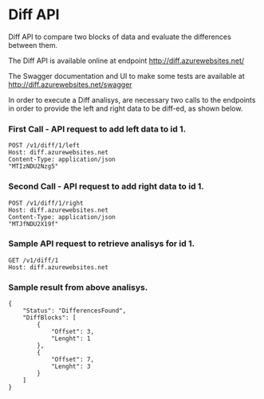 # Diff API
Diff API to compare two blocks of data and evaluate the differences between them.

The Diff API is available online at endpoint http://diff.azurewebsites.net/

The Swagger documentation and UI to make some tests are available at http://diff.azurewebsites.net/swagger

In order to execute a Diff analisys, are necessary two calls to the endpoints in order to provide the left and right data to be diff-ed, as shown below.

### First Call - API request to add left data to id 1.

    POST /v1/diff/1/left
    Host: diff.azurewebsites.net
    Content-Type: application/json
    "MTIzNDU2Nzg5"

### Second Call - API request to add right data to id 1.

    POST /v1/diff/1/right
    Host: diff.azurewebsites.net
    Content-Type: application/json
    "MTJfNDU2X19f"

### Sample API request to retrieve analisys for id 1.

    GET /v1/diff/1
    Host: diff.azurewebsites.net

### Sample result from above analisys.

    {
        "Status": "DifferencesFound",
        "DiffBlocks": [
            {
                "Offset": 3,
                "Lenght": 1
            },
            {
                "Offset": 7,
                "Lenght": 3
            }
        ]
    }
